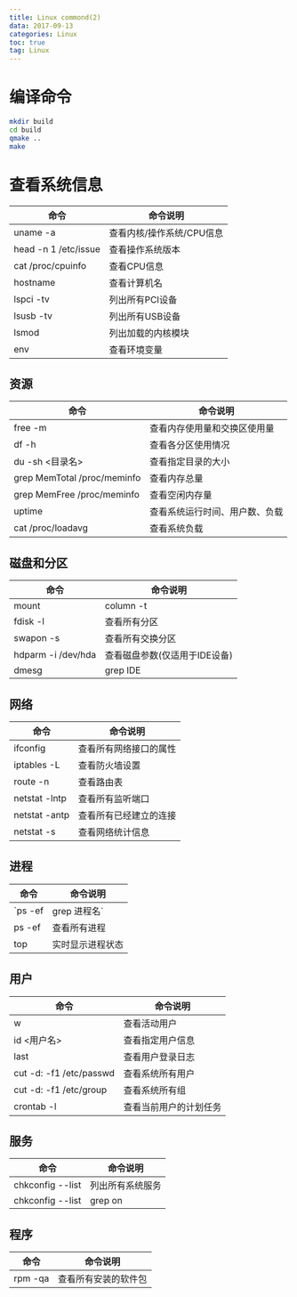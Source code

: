 ```yaml
---
title: Linux commond(2)
data: 2017-09-13
categories: Linux
toc: true
tag: Linux
---
```

</p>


# 编译命令
```sh
mkdir build
cd build
qmake ..
make 
```
# 查看系统信息
| 命令 | 命令说明 |
| --- | --- |
| uname -a | 查看内核/操作系统/CPU信息 |
| head -n 1 /etc/issue | 查看操作系统版本 |
| cat /proc/cpuinfo | 查看CPU信息 |
| hostname | 查看计算机名 |
| lspci -tv | 列出所有PCI设备 |
| lsusb -tv | 列出所有USB设备 |
| lsmod | 列出加载的内核模块 |
| env | 查看环境变量 |

## 资源
| 命令 | 命令说明 |
| --- | --- |
| free -m                  | 查看内存使用量和交换区使用量 |
| df -h                    | 查看各分区使用情况 |
| du -sh <目录名>          | 查看指定目录的大小 |
| grep MemTotal /proc/meminfo     | 查看内存总量 |
| grep MemFree /proc/meminfo      | 查看空闲内存量 |
| uptime                   | 查看系统运行时间、用户数、负载 |
| cat /proc/loadavg        | 查看系统负载 |

## 磁盘和分区
| 命令 | 命令说明 |
| --- | --- |
| mount | column -t        | 查看挂接的分区状态 |
| fdisk -l                 | 查看所有分区 |
| swapon -s                | 查看所有交换分区 |
| hdparm -i /dev/hda       | 查看磁盘参数(仅适用于IDE设备) |
| dmesg | grep IDE         | 查看启动时IDE设备检测状况 |

## 网络
| 命令 | 命令说明 |
| --- | --- |
| ifconfig                 | 查看所有网络接口的属性 |
| iptables -L              | 查看防火墙设置 |
| route -n                 | 查看路由表 |
| netstat -lntp            | 查看所有监听端口 |
| netstat -antp            | 查看所有已经建立的连接 |
| netstat -s               | 查看网络统计信息 |

## 进程
| 命令 | 命令说明 |
| --- | --- |
| `ps -ef|grep 进程名`  | 按进程名搜索进程 |
| ps -ef                   | 查看所有进程 |
| top                      | 实时显示进程状态 |

## 用户
| 命令 | 命令说明 |
| --- | --- |
| w                        | 查看活动用户 |
| id <用户名>              | 查看指定用户信息 |
| last                     | 查看用户登录日志 |
| cut -d: -f1 /etc/passwd     | 查看系统所有用户 |
| cut -d: -f1 /etc/group      | 查看系统所有组 |
| crontab -l               | 查看当前用户的计划任务 |

## 服务
| 命令 | 命令说明 |
| --- | --- |
| chkconfig --list         | 列出所有系统服务 |
| chkconfig --list | grep on      | 列出所有启动的系统服务 |

## 程序
| 命令 | 命令说明 |
| --- | --- |
| rpm -qa                  | 查看所有安装的软件包 |